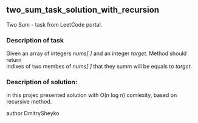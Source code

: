 ## two_sum_task_solution_with_recursion

Two Sum - task from LeetCode portal.

### Description of task
Given an array of integers _nums[ ]_ and an integer _target_. Method should return  
indixes of  two membes of _nums[ ]_ that they summ will be equals to _target_.


### Description of solution:
in this projec presented solution with O(n log n) comlexity, based on recursive method.

author
DmitrySheyko
